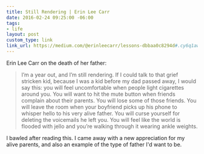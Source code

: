 ```yaml
---
title: Still Rendering | Erin Lee Carr
date: 2016-02-24 09:25:00 -06:00
tags:
- life
layout: post
custom_type: link
link_url: https://medium.com/@erinleecarr/lessons-dbbaa0c8294d#.cy6q1awqj
---
```


Erin Lee Carr on the death of her father:

> I’m a year out, and I’m still rendering. If I could talk to that grief stricken kid, because I was a kid before my dad passed away, I would say this: you will feel uncomfortable when people light cigarettes around you. You will want to hit the mute button when friends complain about their parents. You will lose some of those friends. You will leave the room when your boyfriend picks up his phone to whisper hello to his very alive father. You will curse yourself for deleting the voicemails he left you. You will feel like the world is flooded with jello and you’re walking through it wearing ankle weights.

I bawled after reading this. I came away with a new appreciation for my alive parents, and also an example of the type of father I'd want to be.
